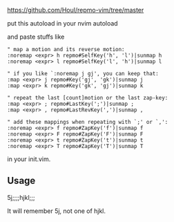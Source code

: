 https://github.com/Houl/repmo-vim/tree/master

put this autoload in your nvim autoload

and paste stuffs like

```vim
" map a motion and its reverse motion:
:noremap <expr> h repmo#SelfKey('h', 'l')|sunmap h
:noremap <expr> l repmo#SelfKey('l', 'h')|sunmap l

" if you like `:noremap j gj', you can keep that:
:map <expr> j repmo#Key('gj', 'gk')|sunmap j
:map <expr> k repmo#Key('gk', 'gj')|sunmap k

" repeat the last [count]motion or the last zap-key:
:map <expr> ; repmo#LastKey(';')|sunmap ;
:map <expr> , repmo#LastRevKey(',')|sunmap ,

" add these mappings when repeating with `;' or `,':
:noremap <expr> f repmo#ZapKey('f')|sunmap f
:noremap <expr> F repmo#ZapKey('F')|sunmap F
:noremap <expr> t repmo#ZapKey('t')|sunmap t
:noremap <expr> T repmo#ZapKey('T')|sunmap T
```

in your init.vim.

## Usage

5j;;;;hjkl;;;

It will remember 5j, not one of hjkl.

